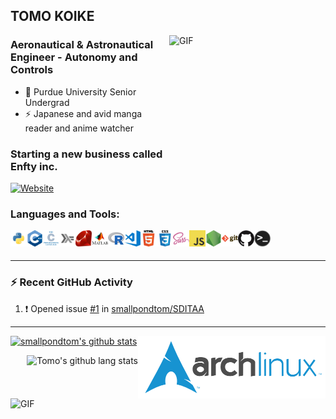 ## TOMO KOIKE 

<img height="190" width="250" alt="GIF" align="right" src="https://media.giphy.com/media/l4KhQo2MESJkc6QbS/giphy.gif">

### Aeronautical & Astronautical Engineer - Autonomy and Controls

- 🥅 Purdue University Senior Undergrad 
- ⚡ Japanese and avid manga reader and anime watcher 

### Starting a new business called Enfty inc.
[![Website](https://img.shields.io/website?label=enfty.com&style=for-the-badge&url=https://www.enfty.com/)](https://www.enfty.com/)

### Languages and Tools:

<img align="left" alt="Python" width="26px" src="https://raw.githubusercontent.com/github/explore/80688e429a7d4ef2fca1e82350fe8e3517d3494d/topics/python/python.png" >
<img align="left" alt="C++" width="26px" src="https://raw.githubusercontent.com/github/explore/80688e429a7d4ef2fca1e82350fe8e3517d3494d/topics/cpp/cpp.png">
<img align="left" alt="C" width="26px" src="https://raw.githubusercontent.com/github/explore/80688e429a7d4ef2fca1e82350fe8e3517d3494d/topics/c/c.png" >
<img align="left" alt="Haskell" width="26px" src="https://raw.githubusercontent.com/github/explore/80688e429a7d4ef2fca1e82350fe8e3517d3494d/topics/haskell/haskell.png" >
<img align="left" alt="Ruby" width="26px" src="https://raw.githubusercontent.com/github/explore/80688e429a7d4ef2fca1e82350fe8e3517d3494d/topics/ruby/ruby.png" >
<img align="left" alt="Matlab" width="26px" src="https://raw.githubusercontent.com/github/explore/80688e429a7d4ef2fca1e82350fe8e3517d3494d/topics/matlab/matlab.png" >
<img align="left" alt="R" width="26px" src="https://raw.githubusercontent.com/github/explore/80688e429a7d4ef2fca1e82350fe8e3517d3494d/topics/r/r.png" >
<img align="left" alt="Visual Studio Code" width="26px" src="https://raw.githubusercontent.com/github/explore/80688e429a7d4ef2fca1e82350fe8e3517d3494d/topics/visual-studio-code/visual-studio-code.png" />
<img align="left" alt="HTML5" width="26px" src="https://raw.githubusercontent.com/github/explore/80688e429a7d4ef2fca1e82350fe8e3517d3494d/topics/html/html.png" />
<img align="left" alt="CSS3" width="26px" src="https://raw.githubusercontent.com/github/explore/80688e429a7d4ef2fca1e82350fe8e3517d3494d/topics/css/css.png" />
<img align="left" alt="Sass" width="26px" src="https://raw.githubusercontent.com/github/explore/80688e429a7d4ef2fca1e82350fe8e3517d3494d/topics/sass/sass.png" />
<img align="left" alt="JavaScript" width="26px" src="https://raw.githubusercontent.com/github/explore/80688e429a7d4ef2fca1e82350fe8e3517d3494d/topics/javascript/javascript.png" />
<img align="left" alt="Node.js" width="26px" src="https://raw.githubusercontent.com/github/explore/80688e429a7d4ef2fca1e82350fe8e3517d3494d/topics/nodejs/nodejs.png" />
<img align="left" alt="Git" width="26px" src="https://raw.githubusercontent.com/github/explore/80688e429a7d4ef2fca1e82350fe8e3517d3494d/topics/git/git.png" />
<img align="left" alt="GitHub" width="26px" src="https://raw.githubusercontent.com/github/explore/78df643247d429f6cc873026c0622819ad797942/topics/github/github.png" />
<img align="left" alt="Terminal" width="26px" src="https://raw.githubusercontent.com/github/explore/80688e429a7d4ef2fca1e82350fe8e3517d3494d/topics/terminal/terminal.png" />

<br />
<br />

---

### :zap: Recent GitHub Activity
  
<!--START_SECTION:activity-->
1. ❗️ Opened issue [#1](https://github.com/smallpondtom/SDITAA/issues/1) in [smallpondtom/SDITAA](https://github.com/smallpondtom/SDITAA)
<!--END_SECTION:activity-->

---

<img height="100" width="300" alt="IMG" align="right" src="archlinux-logo-dark-90dpi.ebdee92a15b3.png">

[![smallpondtom's github stats](https://github-readme-stats-five-lake.vercel.app/api?username=smallpondtom&show_icons=true&include_all_commits=true)](https://github.com/anuraghazra/github-readme-stats)

<img height="270" width="480" alt="GIF" align="left" src="https://media.giphy.com/media/TdoiN7rZuGDJPs2rAS/giphy.gif">

<p align="right">
  <a><img src="https://github-readme-stats-five-lake.vercel.app/api/top-langs/?username=smallpondtom" alt="Tomo's github lang stats"></a>
</p>

